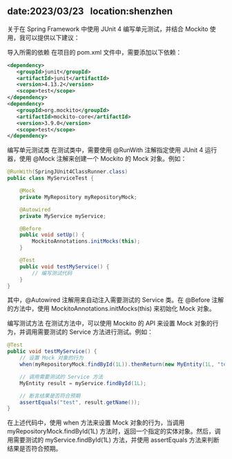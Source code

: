 date:2023/03/23 &nbsp;
location:shenzhen
---
关于在 Spring Framework 中使用 JUnit 4 编写单元测试，并结合 Mockito 使用，我可以提供以下建议：

导入所需的依赖
在项目的 pom.xml 文件中，需要添加以下依赖：

 
 ```xml
<dependency>
    <groupId>junit</groupId>
    <artifactId>junit</artifactId>
    <version>4.13.2</version>
    <scope>test</scope>
</dependency>
<dependency>
    <groupId>org.mockito</groupId>
    <artifactId>mockito-core</artifactId>
    <version>3.9.0</version>
    <scope>test</scope>
</dependency>
```

编写单元测试类
在测试类中，需要使用 @RunWith 注解指定使用 JUnit 4 运行器，使用 @Mock 注解来创建一个 Mockito 的 Mock 对象。例如：

```java
@RunWith(SpringJUnit4ClassRunner.class)
public class MyServiceTest {

    @Mock
    private MyRepository myRepositoryMock;

    @Autowired
    private MyService myService;

    @Before
    public void setUp() {
        MockitoAnnotations.initMocks(this);
    }

    @Test
    public void testMyService() {
        // 编写测试代码
    }
}
```

其中，@Autowired 注解用来自动注入需要测试的 Service 类。在 @Before 注解的方法中，使用 MockitoAnnotations.initMocks(this) 来初始化 Mock 对象。

编写测试方法
在测试方法中，可以使用 Mockito 的 API 来设置 Mock 对象的行为，并调用需要测试的 Service 方法进行测试。例如：

```java
@Test
public void testMyService() {
    // 设置 Mock 对象的行为
    when(myRepositoryMock.findById(1L)).thenReturn(new MyEntity(1L, "test"));

    // 调用需要测试的 Service 方法
    MyEntity result = myService.findById(1L);

    // 断言结果是否符合预期
    assertEquals("test", result.getName());
}
```

在上述代码中，使用 when 方法来设置 Mock 对象的行为，当调用 myRepositoryMock.findById(1L) 方法时，返回一个指定的实体对象。然后，调用需要测试的 myService.findById(1L) 方法，并使用 assertEquals 方法来判断结果是否符合预期。
